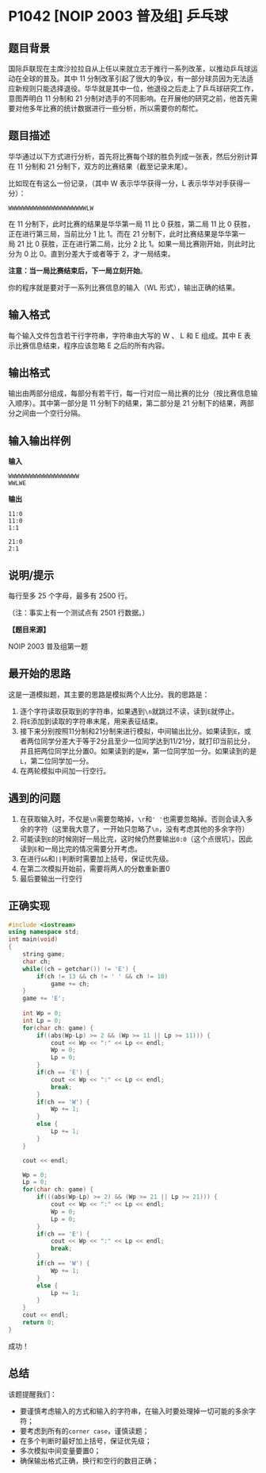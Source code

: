 # P1042 [NOIP 2003 普及组] 乒乓球


## 题目背景

国际乒联现在主席沙拉拉自从上任以来就立志于推行一系列改革，以推动乒乓球运动在全球的普及。其中 11 分制改革引起了很大的争议，有一部分球员因为无法适应新规则只能选择退役。华华就是其中一位，他退役之后走上了乒乓球研究工作，意图弄明白 11 分制和 21 分制对选手的不同影响。在开展他的研究之前，他首先需要对他多年比赛的统计数据进行一些分析，所以需要你的帮忙。

## 题目描述

华华通过以下方式进行分析，首先将比赛每个球的胜负列成一张表，然后分别计算在 11 分制和 21 分制下，双方的比赛结果（截至记录末尾）。

比如现在有这么一份记录，（其中 W 表示华华获得一分，L 表示华华对手获得一分）：

```
WWWWWWWWWWWWWWWWWWWWWWLW
```

在 11 分制下，此时比赛的结果是华华第一局 11 比 0 获胜，第二局 11 比 0 获胜，正在进行第三局，当前比分 1 比 1。而在 21 分制下，此时比赛结果是华华第一局 21 比 0 获胜，正在进行第二局，比分 2 比 1。如果一局比赛刚开始，则此时比分为 0 比 0。直到分差大于或者等于 2，才一局结束。

**注意：当一局比赛结束后，下一局立刻开始**。

你的程序就是要对于一系列比赛信息的输入（WL 形式），输出正确的结果。

## 输入格式

每个输入文件包含若干行字符串，字符串由大写的 W 、 L 和 E 组成。其中 E 表示比赛信息结束，程序应该忽略 E 之后的所有内容。

## 输出格式

输出由两部分组成，每部分有若干行，每一行对应一局比赛的比分（按比赛信息输入顺序）。其中第一部分是 11 分制下的结果，第二部分是 21 分制下的结果，两部分之间由一个空行分隔。

## 输入输出样例

**输入**

```
WWWWWWWWWWWWWWWWWWWW
WWLWE
```

**输出**

```
11:0
11:0
1:1

21:0
2:1
```

## 说明/提示

每行至多 25 个字母，最多有 2500 行。

（注：事实上有一个测试点有 2501 行数据。）

**【题目来源】**

NOIP 2003 普及组第一题

## 最开始的思路

这是一道模拟题，其主要的思路是模拟两个人比分。我的思路是：

1. 逐个字符读取获取到的字符串，如果遇到`\n`就跳过不读，读到`E`就停止。
2. 将`E`添加到读取的字符串末尾，用来表征结束。
3. 接下来分别按照11分制和21分制来进行模拟，中间输出比分。如果读到`E`，或者两位同学分差大于等于2分且至少一位同学达到11/21分，就打印当前比分，并且把两位同学比分置0。如果读到的是`W`，第一位同学加一分。如果读到的是`L`，第二位同学加一分。
4. 在两轮模拟中间加一行空行。

## 遇到的问题

1. 在获取输入时，不仅是`\n`需要忽略掉，`\r`和`' '`也需要忽略掉。否则会读入多余的字符（这里我大意了，一开始只忽略了`\n`，没有考虑其他的多余字符）
2. 可能读到`E`的时候刚好一局比完，这时候仍然要输出`0:0`（这个点很坑）。因此读到`E`和一局比完的情况需要分开考虑。
3. 在进行`&&`和`||`判断时需要加上括号，保证优先级。
4. 在第二次模拟开始前，需要将两人的分数重新置0
5. 最后要输出一行空行

## 正确实现

```cpp
#include <iostream>
using namespace std;
int main(void)
{
	string game;
	char ch;
	while((ch = getchar()) != 'E') {
		if(ch != 13 && ch != ' ' && ch != 10)
			game += ch;	
	}
	game += 'E';
	
	int Wp = 0;
	int Lp = 0;	
	for(char ch: game) {
		if((abs(Wp-Lp) >= 2 && (Wp >= 11 || Lp >= 11))) {
			cout << Wp << ":" << Lp << endl;
			Wp = 0; 
			Lp = 0;
		}
		if(ch == 'E') {
			cout << Wp << ":" << Lp << endl;
			break;
		}
		if(ch == 'W') {
			Wp += 1;
		}
		else {
			Lp += 1;
		}
	}

	cout << endl;

	Wp = 0;
	Lp = 0;
	for(char ch: game) {
		if(((abs(Wp-Lp) >= 2) && (Wp >= 21 || Lp >= 21))) {
			cout << Wp << ":" << Lp << endl;
			Wp = 0;
			Lp = 0;
		}
		if(ch == 'E') {
			cout << Wp << ":" << Lp << endl;
			break;
		}	
		if(ch == 'W') {
			Wp += 1;
		}
		else {
			Lp += 1;
		}
	}
	cout << endl;
	return 0;
}
```

成功！

## 总结

该题提醒我们：

- 要谨慎考虑输入的方式和输入的字符串，在输入时要处理掉一切可能的多余字符；
- 要考虑到所有的`corner case`，谨慎读题；
- 在多个判断时最好加上括号，保证优先级；
- 多次模拟中间变量要置0；
- 确保输出格式正确，换行和空行的数目正确；

